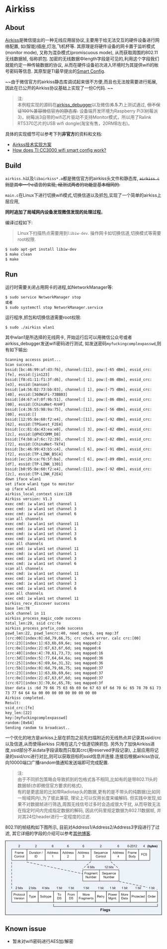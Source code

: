 # Airkiss


## About 

[Airkiss][airkiss]是微信提出的一种无线应用层协议,主要用于给无法交互的硬件设备进行网络配置,
如(智能)插座,灯泡,飞机杯等. 其原理是将硬件设备的网卡置于监听模式(monitor mode),
又称为混杂模式(promiscuous mode), 从而获取周围的802.11无线数据帧, 俗称抓包. 
加密的无线数据中length字段是可见的,利用这个字段我们就能约定一种传输数据的协议,
从而在硬件设备初次进入环境时为其提供wifi的帐号密码等信息.
其原型是TI最早提出的[Smart Config][smartcfg].

~~由于微信官方的airkiss静态库调试起来很不方便,而且也无法按需要进行拓展,
因此在已公开的Airkiss协议基础上实现了一份C代码. ~~

> 注:  
> 本例程实现的源码在[airkiss\_debugger][akdbg]以及微信(**6.5.7**)上测试通过, ~~但不保证100%兼容微信官方的静态库.~~
> 设备端开发环境为Raspberry Pi3(树莓派3)，树莓派3自带的wifi芯片驱动不支持Monitor模式，所以用了Ralink RT5370芯片的USB wifi dongle(淘宝有售，20RMB左右)。

具体的实现细节可以参考下列**非官方**的资料和文档:

- [Airkss技术实现方案][airkiss_doc]
- [How does TI CC3000 wifi smart config work?][smartcfg_doc]

## Build

`airkiss.h`以及`libairkiss*.a`都是微信官方的airkiss头文件和静态库, ~~`airkiss.c`则是其中一个c语言的实现,
经测试两者的功能是基本相同的.~~

`main.c`在Linux下进行切换wifi模式,切换信道以及抓包,实现了一个简单的airkiss上层应用,

**同时追加了局域网内设备发现微信发现的处理过程**。

编译过程如下:

> Linux下扫描热点需要用到`libiw-dev`.
> 操作网卡如切换信道,切换模式等需要root权限.  



```
$ sudo apt-get install libiw-dev
$ make clean
$ make
```

## Run

运行时需要关闭占用网卡的进程,如NetworkManager等:


```
$ sudo service NetworkManager stop
或者
$ sudo systemctl stop NetworkManager.service
```

运行程序,抓包和切换信道需要root权限:

```
$ sudo ./airkiss wlan1
```

其中wlan1是所选择的无线网卡, 开始运行后可以用微信公众号或者airkiss\_debugger发送wifi密码进行测试, 
如发送密码`myfuckingcomplexpasswd`,则有如下输出:

```
Scanning accesss point...
Scan success.
bssid:[bc:46:99:af:d3:f6], channel:[11], pow:[-65 dBm], essid_crc:[fe], essid:[jin123]
bssid:[f8:d1:11:f1:3f:d6], channel:[ 1], pow:[-86 dBm], essid_crc:[e3], essid:[manson]
bssid:[a4:56:02:73:bb:03], channel:[ 1], pow:[-75 dBm], essid_crc:[40], essid:[360WiFi-73BB03]
bssid:[d4:67:e7:0f:9b:51], channel:[ 1], pow:[-86 dBm], essid_crc:[00], essid:[ChinaNet-KnHF]
bssid:[c4:36:55:98:9a:75], channel:[11], pow:[-56 dBm], essid_crc:[00], essid:[]
bssid:[12:95:8e:60:f2:e4], channel:[11], pow:[-92 dBm], essid_crc:[62], essid:[TPGuest_F2E4]
bssid:[cc:81:da:43:ea:e0], channel:[ 3], pow:[-82 dBm], essid_crc:[2c], essid:[@PHICOMM_D8]
bssid:[f4:b8:a7:6c:72:39], channel:[ 3], pow:[-82 dBm], essid_crc:[72], essid:[ChinaNet-TkT4]
bssid:[bc:46:99:43:b5:c4], channel:[ 6], pow:[-91 dBm], essid_crc:[f2], essid:[TP-LINK_B5C4]
bssid:[ec:26:ca:f6:5f:ba], channel:[ 6], pow:[-89 dBm], essid_crc:[df], essid:[TP-LINK_1301]
bssid:[b0:95:8e:60:f2:e4], channel:[11], pow:[-92 dBm], essid_crc:[2c], essid:[TP-LINK_F2E4]
down iface wlan1
set iface wlan1 type to monitor
up iface wlan1
airkiss_local_context size:128
Airkiss version: V1.3
exec cmd: iw wlan1 set channel 1
exec cmd: iw wlan1 set channel 3
exec cmd: iw wlan1 set channel 6
scan all channels
exec cmd: iw wlan1 set channel 11
exec cmd: iw wlan1 set channel 1
exec cmd: iw wlan1 set channel 3
exec cmd: iw wlan1 set channel 6
scan all channels
exec cmd: iw wlan1 set channel 11
exec cmd: iw wlan1 set channel 1
exec cmd: iw wlan1 set channel 3
exec cmd: iw wlan1 set channel 6
scan all channels
exec cmd: iw wlan1 set channel 11
exec cmd: iw wlan1 set channel 1
exec cmd: iw wlan1 set channel 3
exec cmd: iw wlan1 set channel 6
scan all channels
exec cmd: iw wlan1 set channel 11
airkiss_recv_discover success
base len:78
Lock channel in 11
airkiss_process_magic_code success
total_len:29, ssid crc:fe
airkiss_process_prefix_code success
pswd_len:22, pswd_lencrc:40, need seq:6, seq map:3f
[crc:00][index:0]:6d,79,66,75; crc check error. calc crc:[00]
[crc:23][index:1]:63,6b,69,6e; seq mapped:2
[crc:0e][index:2]:67,63,6f,6d; seq mapped:6
[crc:40][index:4]:70,61,73,73; seq mapped:16
[crc:3d][index:5]:77,64,64,6a; seq mapped:36
[crc:25][index:6]:69,6e,31,32; seq mapped:36
[crc:5b][index:0]:6d,79,66,75; seq mapped:37
[crc:23][index:1]:63,6b,69,6e; seq mapped:37
[crc:0e][index:2]:67,63,6f,6d; seq mapped:37
[crc:67][index:3]:70,6c,65,78; seq mapped:3f
User data is :6d 79 66 75 63 6b 69 6e 67 63 6f 6d 70 6c 65 78 70 61 73 73 77 64 64 6a 00 00 00 00 00 00 00 00 00 
Airkiss completed.
Result:
ssid_crc:[fe]
key_len:[22]
key:[myfuckingcomplexpasswd]
random:[0x64]
Sending random to broadcast..
```

一个优化的地方是airkiss上层在抓包之前先扫描附近的无线热点并记录其ssid/crc以及信道,从而使得airkiss
只用在这几个信道切换抓包. 另外为了加快Airkiss进度,ssid部分不从data字段读取而只取其crc(用reserved字段记录),
上层应用将记录的ssid/crc进行对比,则可以获取目标的ssid信息并连接.连接后根据airkiss协议,
向10000端口广播random值通知发送端即可完成配置.

> 注:  
> 由于不同抓包策略会导致抓到的包格式各不相同,比如有的是带802.11头的数据帧(亦即微信官方要求的格式),  
> 有的是更底层的比如带Radiotap头的数据,更有的是不带头的纯数据(比如同一局域网内),为了彼此兼容,
> 理论上可以仅用长度来编解码. 但实践中发现,如果不对数据帧进行筛选,周围无线信号过多时会造成很大干扰,
> 从而导致无法在指定时间内完成指定数据的解码, 因此代码里规定数据为802.11数据帧, 并对其24位header进行一定程度的过滤.

802.11的帧结构如下图所示, 目前对Address1/Address2/Address3字段进行了过滤, 其它详细的字段的介绍可以参考[其他博客][80211].

![](img/80211.png)

## Known issue

- 暂未对wifi密码进行AES加/解密

[akdbg]: http://iot.weixin.qq.com/wiki/doc/wifi/AirKissDebugger.apk
[airkiss]:http://iot.weixin.qq.com/wiki/doc/wifi/AirKissDoc.pdf
[smartcfg]:http://processors.wiki.ti.com/index.php/CC3000_Smart_Config
[airkiss_doc]:http://wenku.baidu.com/view/0e825981ad02de80d5d8409c
[airkiss_doc2]:https://www.docdroid.net/UIi8rgt/airkiss-protocol.pdf.html
[smartcfg_doc]:http://electronics.stackexchange.com/questions/61704/how-does-ti-cc3000-wifi-smart-config-work
[80211]:http://www.itcertnotes.com/2011/05/ieee-80211-frame-types.html

